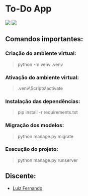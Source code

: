 # To-Do App
![](https://img.shields.io/badge/django-v.3.2.6-brightgreen)  ![](https://img.shields.io/badge/bootstrap-v.5.1.0-blueviolet)


## Comandos importantes:

  ### Criação do ambiente virtual:
  > python -m venv .venv

  ### Ativação do ambiente virtual:
  > .venv\Scripts\activate

  ### Instalação das dependências:
  > pip install -r requirements.txt

  ### Migração dos modelos:
  > python manage.py migrate

  ### Execução do projeto:
  > python manage.py runserver


## Discente:
  - [Luiz Fernando](https://github.com/lfnd0)
